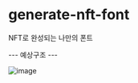 # generate-nft-font
NFT로 완성되는 나만의 폰트


--- 예상구조 ---

![image](https://user-images.githubusercontent.com/85841791/183349213-238c4156-0a8e-4fa0-ad5b-b75a5721f2b3.png)
